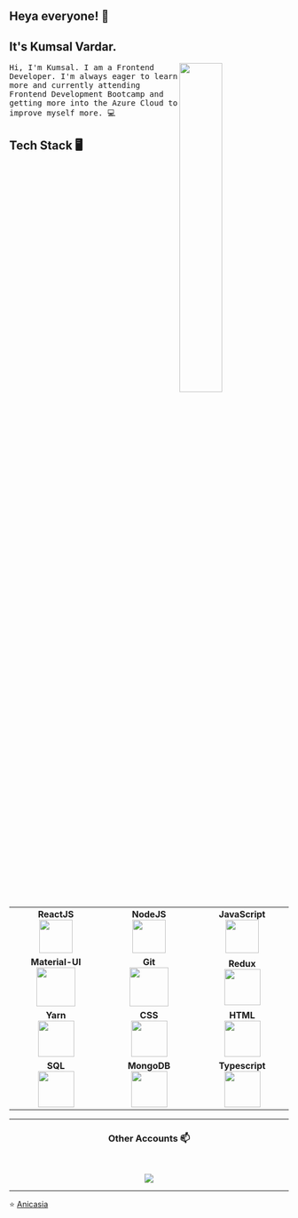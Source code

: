 

<h2 align="left"> Heya everyone! 👋 </h2> 


<h2> It's Kumsal Vardar. </h2>


<img align="right" width=39% src="https://m.media-amazon.com/images/I/31rn+82XMyL._AC_SY780_.jpg">

<p align="left"> <samp>Hi, I'm Kumsal. I am a Frontend Developer. I'm always eager to learn more and currently attending Frontend Development Bootcamp and getting more into the Azure Cloud to improve myself more. 💻
  
  
## Tech Stack 🖥️

<br>
<table>
<tbody>
 <tr>
<td align="center" width="20%">
<span><b><center>ReactJS</center></b></span> 
<img height=60px src="https://img.icons8.com/ultraviolet/2x/react.png"> 
</td>

<td align="center" width="20%">
<span><b><center>NodeJS</center></b></span> 
<img height=60px src="https://img.icons8.com/color/2x/nodejs.png"> 
</td>
   
 <td align="center" width="20%">
<span><b><center>JavaScript</center></b></span> 
<img height=60px src="https://img.icons8.com/color/2x/javascript.png"> 
</td>
</tr>

<tr>
<td align="center" width="20%">
<span><b><center>Material-UI</center></b></span> 
<img height=70px src="https://img.icons8.com/color/48/000000/material-ui.png"> 
</td>

<td align="center" width="20%">
<span><b><center>Git</center></b></span> 
<img height=70px src="https://img.icons8.com/ios-glyphs/2x/github-2.png"> 
</td>

<td align="center" width="20%">
<span><b><center>Redux</center></b></span> 
<img height=65px src="https://img.icons8.com/color/48/000000/redux.png"> 
</td>
</tr>

<tr>
<td align="center" width="20%">
<span><b><center>Yarn</center></b></span> 
<img height=65px src="https://img.icons8.com/windows/32/000000/yarn-logo.png"> 
</td>

<td align="center" width="20%">
<span><b><center>CSS</center></b></span>
<img height=65px src="https://img.icons8.com/color/48/000000/css3.png"> 
</td>



<td align="center" width="20%">
<span><b><center>HTML</center></b></span> 
<img height=65px src="https://img.icons8.com/color/2x/html-5.png"> 
</td>
</tr>

<tr>
<td align="center" width="20%">
<span><b><center>SQL</center></b></span> 
<img height=65px src="https://img.icons8.com/ios-filled/2x/sql.png"> 
</td>

  <td align="center" width="20%">
<span><b><center>MongoDB</center></b></span> 
<img height=65px src="https://img.icons8.com/color/48/000000/mongodb.png"> 
</td>
  
<td align="center" width="20%">
<span><b><center>Typescript</center></b></span> 
<img height=65px src="https://img.icons8.com/color/48/000000/typescript.png"> 
  </td>


</tr>

</tbody>
</table>

____



<h3 align="center"> Other Accounts 📫 </h3>
<br />
<p align="center">
<a href="https://www.linkedin.com/in/kumsalvardar/"><img src="https://img.shields.io/badge/linkedin-%230077B5.svg?&style=for-the-badge&logo=linkedin&logoColor=white"/></a>

</p>

____


<p align="center">

⭐️ [Anicasia](https://github.com/Anicasia)

</p>
